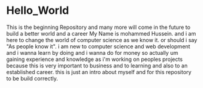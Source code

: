 # Hello_World
This is the beginning Repository and many more will come in the future to build a better world and a career
My Name is mohammed Hussein. and i am here to change the world of computer science as we know it. or should i say "As people know it".
i am new to computer science and web development and i wanna learn by doing and i wanna do for money so actually um gaining experience and knowledge as i'm working on peoples projects because this is very important to business and to learning and also to an established career.
this is just an intro about myself and for this repository to be build correctly.
